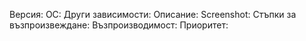 Версия:
ОС:
Други зависимости:
Описание:
Screenshot:
Стъпки за възпроизвеждане:
Възпроизводимост:
Приоритет:

